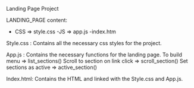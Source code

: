 Landing Page Project

LANDING_PAGE content:
- CSS => style.css
-JS => app.js
-index.htm

Style.css :
 Contains all the necessary css styles for the project.

App.js :
 Contains the necessary functions for the landing page.
    To build menu => list_sections()
    Scroll to section on link click => scroll_section()
    Set sections as active => active_section()

Index.html:
 Contains the HTML and linked with the Style.css and App.js.

